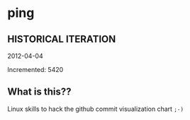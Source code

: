 # ping

## HISTORICAL ITERATION
2012-04-04

Incremented: 5420

## What is this?? 
Linux skills to hack the github commit visualization chart `;-)`
